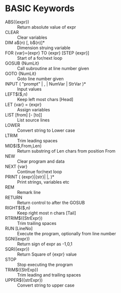 <html><head><title>BASIC</title></head>
<body>
<h1>BASIC Keywords</h1>
<dl>
<dt>ABS({expr})<dd>Return absolute value of expr
<dt>CLEAR<dd>Clear variables
<dt>DIM  a$(n) [, b$(n)]*<dd>Dimension struing variable
<dt>FOR {var}={expr} TO {expr} [STEP {expr}]<dd>Start of a for/next loop
<dt>GOSUB {NumLit}<dd>Call subroutine at line number given
<dt>GOTO {NumLit}<dd>Goto line number given
<dt>INPUT ( "prompt" | , | NumVar | StrVar )*<dd>Input values
<dt>LEFT$($,n)<dd>Keep left most chars [Head]
<dt>LET {var} = {expr}<dd>Assign variables
<dt>LIST [from] [- [to]]<dd>List source lines
<dt>LOWER<dd>Convert string to Lower case
<dt>LTRIM<dd>Trim leading spaces
<dt>MID$($,From,Len)<dd>Return substring of Len chars from position From
<dt>NEW<dd>	Clear program and data
<dt>NEXT {var}<dd>Continue for/next loop
<dt>PRINT ( {expr}|{str}| |, )*<dd>Print strings, variables etc
<dt>REM<dd>Remark line
<dt>RETURN<dd>Return control to after the GOSUB
<dt>RIGHT$($,n)<dd>Keep right most n chars [Tail]
<dt>RTRIM$({StrExpr})<dd>Trim trailing spaces
<dt>RUN [LineNo]<dd>Execute the program, optionally from line number
<dt>SGN({expr})<dd>Return sign of expr as  -1,0,1
<dt>SQR({expr})<dd>Return Square of {expr} value
<dt>STOP<dd>Stop executing the program
<dt>TRIM$({StrExp})<dd>Trim leading and trailing spaces
<dt>UPPER$({strExpr})<dd>Convert string to upper case
</dl>
</body>
</html>
